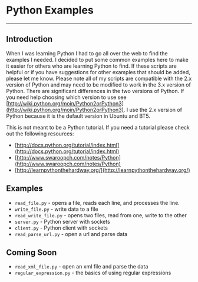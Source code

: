 Python Examples
===============  

---

Introduction
------------

When I was learning Python I had to go all over the web to find the examples I needed. I decided to put some common examples here to make it easier for others who are learning Python to find. If these scripts are helpful or if you have suggestions for other examples that should be added, please let me know. Please note all of my scripts are compatible with the 2.x version of Python and may need to be modified to work in the 3.x version of Python. There are significant differences in the two versions of Python. If you need help choosing which version to use see [http://wiki.python.org/moin/Python2orPython3](http://wiki.python.org/moin/Python2orPython3). I use the 2.x version of Python because it is the default version in Ubuntu and BT5. 

This is not meant to be a Python tutorial. If you need a tutorial please check out the following resources:

* [http://docs.python.org/tutorial/index.html](http://docs.python.org/tutorial/index.html)
* [http://www.swaroopch.com/notes/Python](http://www.swaroopch.com/notes/Python)
* [http://learnpythonthehardway.org/](http://learnpythonthehardway.org/)
 
Examples
--------

* `read_file.py` - opens a file, reads each line, and processes the line.
* `write_file.py` - write data to a file
* `read_write_file.py` - opens two files, read from one, write to the other
* `server.py` - Python server with sockets
* `client.py` - Python client with sockets
* `read_parse_url.py` - open a url and parse data

Coming Soon
-----------

* `read_xml_file.py` - open an xml file and parse the data
* `regular_expression.py` - the basics of using regular expressions
